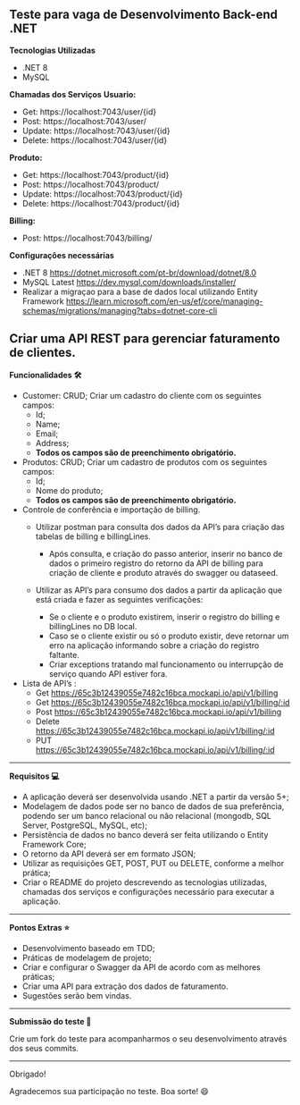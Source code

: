 **Teste para vaga de Desenvolvimento Back-end .NET**
---------------------
**Tecnologias Utilizadas**
- .NET 8
- MySQL

**Chamadas dos Serviços**
 **Usuario:** 

- Get: https://localhost:7043/user/{id}
- Post: https://localhost:7043/user/
- Update: https://localhost:7043/user/{id}
- Delete: https://localhost:7043/user/{id}

 **Produto:**

- Get: https://localhost:7043/product/{id}
- Post: https://localhost:7043/product/
- Update: https://localhost:7043/product/{id}
- Delete: https://localhost:7043/product/{id}

 **Billing:**

- Post: https://localhost:7043/billing/

**Configuraçôes necessárias**
- .NET 8 https://dotnet.microsoft.com/pt-br/download/dotnet/8.0
- MySQL Latest https://dev.mysql.com/downloads/installer/
- Realizar a migraçao para a base de dados local utilizando Entity Framework https://learn.microsoft.com/en-us/ef/core/managing-schemas/migrations/managing?tabs=dotnet-core-cli

Criar uma API REST para gerenciar faturamento de clientes.
---------------------
**Funcionalidades 🛠️**

* Customer: CRUD; Criar um cadastro do cliente com os seguintes campos:
    * Id;
    * Name;
    * Email;
    * Address;
    * **Todos os campos são de preenchimento obrigatório.**
* Produtos: CRUD; Criar um cadastro de produtos com os seguintes campos:
    * Id;
    * Nome do produto;
    * **Todos os campos são de preenchimento obrigatório.**
* Controle de conferência e importação de billing.
    * Utilizar postman para consulta dos dados da API’s para criação das tabelas de billing e billingLines.
	  * Após consulta, e criação do passo anterior, inserir no banco de dados o primeiro registro do retorno da API de billing para criação de cliente e produto através do swagger ou dataseed.

    * Utilizar as API’s para consumo dos dados a partir da aplicação que está criada e fazer as seguintes verificações:
      * Se o cliente e o produto existirem, inserir o registro do billing e billingLines no DB local.
      * Caso se o cliente existir ou só o produto existir, deve retornar um erro na aplicação informando sobre a criação do registro faltante.
      * Criar exceptions tratando mal funcionamento ou interrupção de serviço quando API estiver fora.
* Lista de API’s :
	* Get https://65c3b12439055e7482c16bca.mockapi.io/api/v1/billing
	* Get https://65c3b12439055e7482c16bca.mockapi.io/api/v1/billing/:id
	* Post https://65c3b12439055e7482c16bca.mockapi.io/api/v1/billing
	* Delete https://65c3b12439055e7482c16bca.mockapi.io/api/v1/billing/:id
	* PUT https://65c3b12439055e7482c16bca.mockapi.io/api/v1/billing/:id
---------------------
**Requisitos 💻**

* A aplicação deverá ser desenvolvida usando .NET a partir da versão 5+;
* Modelagem de dados pode ser no banco de dados de sua preferência, podendo ser um banco relacional ou não relacional (mongodb, SQL Server, PostgreSQL, MySQL, etc);
* Persistência de dados no banco deverá ser feita utilizando o Entity Framework Core;
* O retorno da API deverá ser em formato JSON;
* Utilizar as requisições GET, POST, PUT ou DELETE, conforme a melhor prática;
* Criar o README do projeto descrevendo as tecnologias utilizadas, chamadas dos serviços e configurações necessário para executar a aplicação.
---------------------
**Pontos Extras ⭐**

* Desenvolvimento baseado em TDD;
* Práticas de modelagem de projeto;
* Criar e configurar o Swagger da API de acordo com as melhores práticas;
* Criar uma API para extração dos dados de faturamento.
* Sugestões serão bem vindas.
---------------------
**Submissão do teste 📝**

Crie um fork do teste para acompanharmos o seu desenvolvimento através dos seus commits.

---------------------
Obrigado!

Agradecemos sua participação no teste. Boa sorte! 😄
